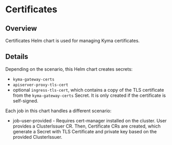 # Certificates

## Overview

Certificates Helm chart is used for managing Kyma certificates. 

## Details

Depending on the scenario, this Helm chart creates secrets:

- `kyma-gateway-certs`
- `apiserver-proxy-tls-cert`
- optional `ingress-tls-cert`, which contains a copy of the TLS certificate from the `kyma-gateway-certs` Secret. It is only created if the certificate is self-signed.

Each job in this chart handles a different scenario:

- job-user-provided - Requires cert-manager installed on the cluster. User provides a ClusterIssuer CR. Then, Certificate CRs are created, which generate a Secret with TLS Certificate and private key based on the provided ClusterIssuer.